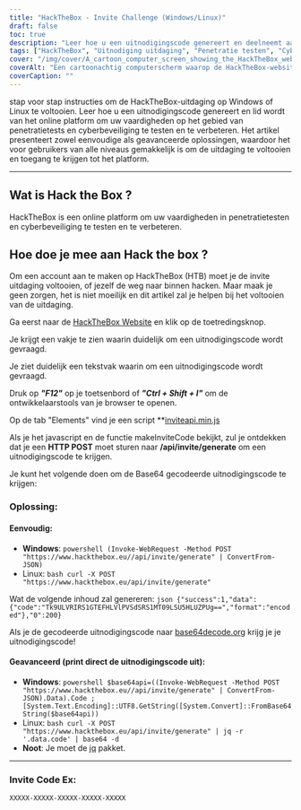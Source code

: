 ```yaml
---
title: "HackTheBox - Invite Challenge (Windows/Linux)"
draft: false
toc: true
description: "Leer hoe u een uitnodigingscode genereert en deelneemt aan het online platform HackTheBox om uw vaardigheden op het gebied van penetratietests en cyberbeveiliging op zowel Windows als Linux te testen en te verbeteren."
tags: ["HackTheBox", "Uitnodiging uitdaging", "Penetratie testen", "Cyberbeveiliging", "Windows", "Linux", "Online platform", "HTTP POST", "Code uitnodigen", "Base64 gecodeerd", "Powershell", "Linux Bash", "Base64 decoderen", "Codegeneratie uitnodigen", "Programmering", "Web Ontwikkeling", "Technologie", "IT Beveiliging", "IT Opleiding"]
cover: "/img/cover/A_cartoon_computer_screen_showing_the_HackTheBox_website.png"
coverAlt: "Een cartoonachtig computerscherm waarop de HackTheBox-website te zien is met een kluisdeur die wordt ontgrendeld met een sleutel, waarop een trofee of medaille te zien is, met een stadslandschap als achtergrond in het kleurenschema van het logo van HackTheBox (blauw en wit)."
coverCaption: ""
---
```

 stap voor stap instructies om de HackTheBox-uitdaging op Windows of Linux te voltooien. Leer hoe u een uitnodigingscode genereert en lid wordt van het online platform om uw vaardigheden op het gebied van penetratietests en cyberbeveiliging te testen en te verbeteren. Het artikel presenteert zowel eenvoudige als geavanceerde oplossingen, waardoor het voor gebruikers van alle niveaus gemakkelijk is om de uitdaging te voltooien en toegang te krijgen tot het platform.

______

## Wat is Hack the Box ?

HackTheBox is een online platform om uw vaardigheden in penetratietesten en cyberbeveiliging te testen en te verbeteren.

## Hoe doe je mee aan Hack the box ?

Om een account aan te maken op HackTheBox (HTB) moet je de invite uitdaging voltooien, of jezelf de weg naar binnen hacken. Maar maak je geen zorgen, het is niet moeilijk en dit artikel zal je helpen bij het voltooien van de uitdaging.

Ga eerst naar de [HackTheBox Website](https://hackthebox.eu) en klik op de toetredingsknop.

Je krijgt een vakje te zien waarin duidelijk om een uitnodigingscode wordt gevraagd.

Je ziet duidelijk een tekstvak waarin om een uitnodigingscode wordt gevraagd.

Druk op ***"F12"*** op je toetsenbord of ***"Ctrl + Shift + I"*** om de ontwikkelaarstools van je browser te openen.

Op de tab "Elements" vind je een script **[inviteapi.min.js](https://www.hackthebox.eu/js/inviteapi.min.js)

Als je het javascript en de functie makeInviteCode bekijkt, zul je ontdekken dat je een **HTTP POST** moet sturen naar **/api/invite/generate** om een uitnodigingscode te krijgen.

Je kunt het volgende doen om de Base64 gecodeerde uitnodigingscode te krijgen:

### Oplossing:

#### Eenvoudig:
- **Windows**: ```powershell (Invoke-WebRequest -Method POST "https://www.hackthebox.eu//api/invite/generate" | ConvertFrom-JSON) ```
- Linux: ```bash curl -X POST "https://www.hackthebox.eu/api/invite/generate" ```

Wat de volgende inhoud zal genereren: ```json {"success":1,"data":{"code":"Tk9ULVRIRS1GTEFHLVlPVSdSRS1MT09LSU5HLUZPUg==","format":"encoded"},"0":200} ```

Als je de gecodeerde uitnodigingscode naar [base64decode.org](https://www.base64decode.org/) krijg je je uitnodigingscode!

#### Geavanceerd (print direct de uitnodigingscode uit):
 - **Windows**: ```powershell $base64api=((Invoke-WebRequest -Method POST "https://www.hackthebox.eu//api/invite/generate" | ConvertFrom-JSON).Data).Code ; [System.Text.Encoding]::UTF8.GetString([System.Convert]::FromBase64String($base64api)) ```
- Linux: ```bash curl -X POST "https://www.hackthebox.eu/api/invite/generate" | jq -r '.data.code' | base64 -d ```
 - **Noot**: Je moet de [jq](https://stedolan.github.io/jq/download/) pakket.

______

### Invite Code Ex:
```XXXXX-XXXXX-XXXXX-XXXXX-XXXXX```


